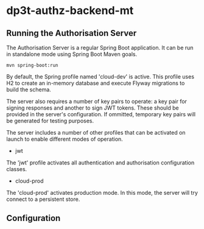 # dp3t-authz-backend-mt 

## Running the Authorisation Server

The Authorisation Server is a regular Spring Boot application. It can be run in standalone mode using Spring Boot Maven goals.

```
mvn spring-boot:run
```

By default, the Spring profile named 'cloud-dev' is active. This profile uses H2 to create an in-memory database and execute Flyway migrations to build the schema.

The server also requires a number of key pairs to operate: a key pair for signing responses and another to sign JWT tokens. These should be provided in the server's configuration. If ommitted, temporary key pairs will be generated for testing purposes.

The server includes a number of other profiles that can be activated on launch to enable different modes of operation.

- jwt

The 'jwt' profile activates all authentication and authorisation configuration classes.

- cloud-prod

The 'cloud-prod' activates production mode. In this mode, the server will try connect to a persistent store.

## Configuration
